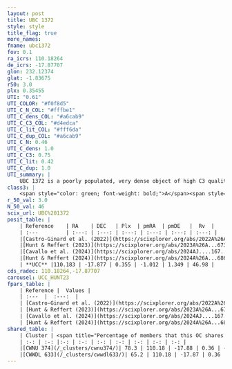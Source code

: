 ```yaml
---
layout: post
title: UBC 1372
style: style
title_flag: true
more_names: 
fname: ubc1372
fov: 0.1
ra_icrs: 110.18264
de_icrs: -17.87707
glon: 232.12374
glat: -1.83675
r50: 3.0
plx: 0.35455
UTI: "0.61"
UTI_COLOR: "#f0f8d5"
UTI_C_N_COL: "#fffbe1"
UTI_C_dens_COL: "#a6cab9"
UTI_C_C3_COL: "#d4edca"
UTI_C_lit_COL: "#fff6da"
UTI_C_dup_COL: "#a6cab9"
UTI_C_N: 0.46
UTI_C_dens: 1.0
UTI_C_C3: 0.75
UTI_C_lit: 0.42
UTI_C_dup: 1.0
UTI_summary: |
    UBC 1372 is a poorly populated, very dense object of high C3 quality. It was recently reported in the literature. This object shares a large percentage of members with 2 later reported entries.
class3: |
    <span style="color: green; font-weight: bold;">A</span><span style="color: #FFC300; font-weight: bold;">B</span>
r_50_val: 3.0
N_50_val: 46
scix_url: UBC%201372
posit_table: |
    | Reference    | RA    | DEC   | Plx  | pmRA  | pmDE   |  Rv  |
    | :---         | :---: | :---: | :---: | :---: | :---: | :---: |
    |[Castro-Ginard et al. (2022)](https://scixplorer.org/abs/2022A%26A...661A.118C) | 110.17 | -17.87 | 0.35 | -1.03 | 1.36 | -- |
    |[Hunt & Reffert (2023)](https://scixplorer.org/abs/2023A%26A...673A.114H) | 110.185 | -17.87 | 0.355 | -1.017 | 1.364 | -- |
    |[Cavallo et al. (2024)](https://scixplorer.org/abs/2024AJ....167...12C) | 110.18 | -17.874 | 0.355 | -- | -- | -- |
    |[Hunt & Reffert (2024)](https://scixplorer.org/abs/2024A%26A...686A..42H) | 110.185 | -17.87 | 0.355 | -1.017 | 1.364 | -- |
    | **UCC** |110.183 | -17.877 | 0.355 | -1.012 | 1.349 | 46.98 | 
cds_radec: 110.18264,-17.87707
carousel: UCC_HUNT23
fpars_table: |
    | Reference |  Values |
    | :---  |  :---:  |
    | [Castro-Ginard et al. (2022)](https://scixplorer.org/abs/2022A%26A...661A.118C) | `AV=0.799, Dist=2979, logAge=8.174` |
    | [Hunt & Reffert (2023)](https://scixplorer.org/abs/2023A%26A...673A.114H) | `AV50=0.886, diffAV50=0.864, MOD50=11.958, logAge50=8.456` |
    | [Cavallo et al. (2024)](https://scixplorer.org/abs/2024AJ....167...12C) | `AV50=1.13, dMod50=11.93, logAge50=8.22, [Fe/H]50=-0.08` |
    | [Hunt & Reffert (2024)](https://scixplorer.org/abs/2024A%26A...686A..42H) | `MassJ=236.972` |
shared_table: |
    | Cluster | <span title="Percentage of members that this OC shares with the ones listed">%</span>   | RA   | DEC   | Plx   | pmRA  | pmDE  | Rv | UTI |
    | :-: | :-: |:-: | :-: | :-: | :-: | :-: | :-: | :-: |
    |[CWNU 374](/_clusters/cwnu374/)| 78.3 | 110.18 | -17.88 | 0.36 | -1.01 | 1.35 | 46.98 |0.04 |
    |[CWWDL 633](/_clusters/cwwdl633/)| 65.2 | 110.18 | -17.87 | 0.36 | -1.02 | 1.34 | -- |0.04 |
---
```

